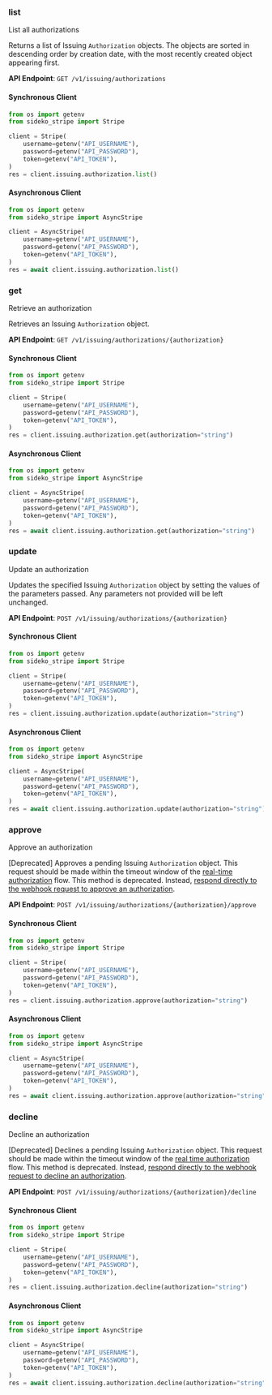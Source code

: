 
### list <a name="list"></a>
List all authorizations

<p>Returns a list of Issuing <code>Authorization</code> objects. The objects are sorted in descending order by creation date, with the most recently created object appearing first.</p>

**API Endpoint**: `GET /v1/issuing/authorizations`

#### Synchronous Client

```python
from os import getenv
from sideko_stripe import Stripe

client = Stripe(
    username=getenv("API_USERNAME"),
    password=getenv("API_PASSWORD"),
    token=getenv("API_TOKEN"),
)
res = client.issuing.authorization.list()
```

#### Asynchronous Client

```python
from os import getenv
from sideko_stripe import AsyncStripe

client = AsyncStripe(
    username=getenv("API_USERNAME"),
    password=getenv("API_PASSWORD"),
    token=getenv("API_TOKEN"),
)
res = await client.issuing.authorization.list()
```

### get <a name="get"></a>
Retrieve an authorization

<p>Retrieves an Issuing <code>Authorization</code> object.</p>

**API Endpoint**: `GET /v1/issuing/authorizations/{authorization}`

#### Synchronous Client

```python
from os import getenv
from sideko_stripe import Stripe

client = Stripe(
    username=getenv("API_USERNAME"),
    password=getenv("API_PASSWORD"),
    token=getenv("API_TOKEN"),
)
res = client.issuing.authorization.get(authorization="string")
```

#### Asynchronous Client

```python
from os import getenv
from sideko_stripe import AsyncStripe

client = AsyncStripe(
    username=getenv("API_USERNAME"),
    password=getenv("API_PASSWORD"),
    token=getenv("API_TOKEN"),
)
res = await client.issuing.authorization.get(authorization="string")
```

### update <a name="update"></a>
Update an authorization

<p>Updates the specified Issuing <code>Authorization</code> object by setting the values of the parameters passed. Any parameters not provided will be left unchanged.</p>

**API Endpoint**: `POST /v1/issuing/authorizations/{authorization}`

#### Synchronous Client

```python
from os import getenv
from sideko_stripe import Stripe

client = Stripe(
    username=getenv("API_USERNAME"),
    password=getenv("API_PASSWORD"),
    token=getenv("API_TOKEN"),
)
res = client.issuing.authorization.update(authorization="string")
```

#### Asynchronous Client

```python
from os import getenv
from sideko_stripe import AsyncStripe

client = AsyncStripe(
    username=getenv("API_USERNAME"),
    password=getenv("API_PASSWORD"),
    token=getenv("API_TOKEN"),
)
res = await client.issuing.authorization.update(authorization="string")
```

### approve <a name="approve"></a>
Approve an authorization

<p>[Deprecated] Approves a pending Issuing <code>Authorization</code> object. This request should be made within the timeout window of the <a href="/docs/issuing/controls/real-time-authorizations">real-time authorization</a> flow. 
This method is deprecated. Instead, <a href="/docs/issuing/controls/real-time-authorizations#authorization-handling">respond directly to the webhook request to approve an authorization</a>.</p>

**API Endpoint**: `POST /v1/issuing/authorizations/{authorization}/approve`

#### Synchronous Client

```python
from os import getenv
from sideko_stripe import Stripe

client = Stripe(
    username=getenv("API_USERNAME"),
    password=getenv("API_PASSWORD"),
    token=getenv("API_TOKEN"),
)
res = client.issuing.authorization.approve(authorization="string")
```

#### Asynchronous Client

```python
from os import getenv
from sideko_stripe import AsyncStripe

client = AsyncStripe(
    username=getenv("API_USERNAME"),
    password=getenv("API_PASSWORD"),
    token=getenv("API_TOKEN"),
)
res = await client.issuing.authorization.approve(authorization="string")
```

### decline <a name="decline"></a>
Decline an authorization

<p>[Deprecated] Declines a pending Issuing <code>Authorization</code> object. This request should be made within the timeout window of the <a href="/docs/issuing/controls/real-time-authorizations">real time authorization</a> flow.
This method is deprecated. Instead, <a href="/docs/issuing/controls/real-time-authorizations#authorization-handling">respond directly to the webhook request to decline an authorization</a>.</p>

**API Endpoint**: `POST /v1/issuing/authorizations/{authorization}/decline`

#### Synchronous Client

```python
from os import getenv
from sideko_stripe import Stripe

client = Stripe(
    username=getenv("API_USERNAME"),
    password=getenv("API_PASSWORD"),
    token=getenv("API_TOKEN"),
)
res = client.issuing.authorization.decline(authorization="string")
```

#### Asynchronous Client

```python
from os import getenv
from sideko_stripe import AsyncStripe

client = AsyncStripe(
    username=getenv("API_USERNAME"),
    password=getenv("API_PASSWORD"),
    token=getenv("API_TOKEN"),
)
res = await client.issuing.authorization.decline(authorization="string")
```
